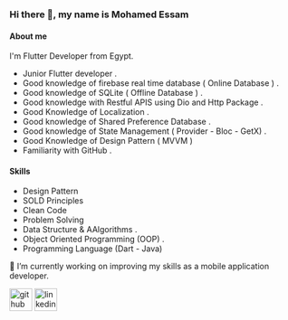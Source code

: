 ### Hi there 👋, my name is Mohamed Essam

#### About me

I'm Flutter Developer from Egypt.

- Junior Flutter developer .
- Good knowledge of firebase real time database ( Online Database ) .
- Good knowledge of SQLite ( Offline Database ) .
- Good knowledge with Restful APIS using Dio and Http Package .
- Good Knowledge of Localization .
- Good knowledge of Shared Preference Database .
- Good knowledge of State Management ( Provider - Bloc - GetX) .
- Good Knowledge of Design Pattern ( MVVM )
- Familiarity with GitHub .

#### Skills

- Design Pattern
- SOLD Principles
- Clean Code
- Problem Solving
- Data Structure & AAlgorithms .
- Object Oriented Programming (OOP) .
- Programming Language (Dart - Java)

🔭 I’m currently working on improving my skills as a mobile application developer.

[<img src='https://cdn.jsdelivr.net/npm/simple-icons@3.0.1/icons/github.svg' alt='github' height='40'>](https://github.com/MohamedEssam-900009) 
[<img src='https://cdn.jsdelivr.net/npm/simple-icons@3.0.1/icons/linkedin.svg' alt='linkedin' height='40'>]( https://www.linkedin.com/in/mohamed-essam95)
